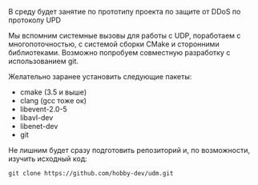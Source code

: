 В среду будет занятие по прототипу проекта по защите от DDoS по протоколу UPD

Мы вспомним системные вызовы для работы с UDP, поработаем с многопоточностью, c системой сборки CMake и сторонними библиотеками.
Возможно попробуем совместную разработку с использованием git.

Желательно заранее установить следующие пакеты:
* cmake (3.5 и выше)
* clang (gcc тоже ок)
* libevent-2.0-5
* libavl-dev
* libenet-dev
* git


Не лишним будет сразу подготовить репозиторий и, по возможности, изучить исходный код:
```
git clone https://github.com/hobby-dev/udm.git
```
